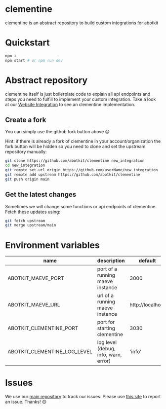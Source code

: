 # clementine
clementine is an abstract repository to build custom integrations for abotkit

# Quickstart

```zsh
npm i
npm start # or npm run dev 
```
# Abstract repository 

clementine itself is just boilerplate code to explain all api endpoints and steps you need to fulfill to implement your custom integration. Take a look at our [Website Integration](https://github.com/abotkit/website-integration) to see an clementine implementation. 

## Create a fork 

You can simply use the github fork button above :blush:
  
Hint: if there is already a fork of clementine in your account/organization the fork button will be hidden so you need to clone and set the upstream repository manually:
  ```zsh
  git clone https://github.com/abotkit/clementine new_integration
  cd new_integration
  git remote set-url origin https://github.com/userName/new_integration
  git remote add upstream https://github.com/abotkit/clementine
  git push origin main
  ```

## Get the latest changes

Sometimes we will change some functions or api endpoints of clementine. Fetch these updates using:

```zsh
git fetch upstream
git merge upstream/main
```

# Environment variables

|         name        |        description             |    default           |
|---------------------|--------------------------------|----------------------|
| ABOTKIT_MAEVE_PORT | port of a running maeve instance | 3000 |
| ABOTKIT_MAEVE_URL | url of a running maeve instance | http://localhost |
| ABOTKIT_CLEMENTINE_PORT  | port for starting clementine        |   3030               |
| ABOTKIT_CLEMENTINE_LOG_LEVEL | log level (debug, info, warn, error) | 'info' |

# Issues

We use our [main repository](https://github.com/abotkit/abotkit) to track our issues. Please use [this site](https://github.com/abotkit/abotkit/issues) to report an issue. Thanks! :blush:

